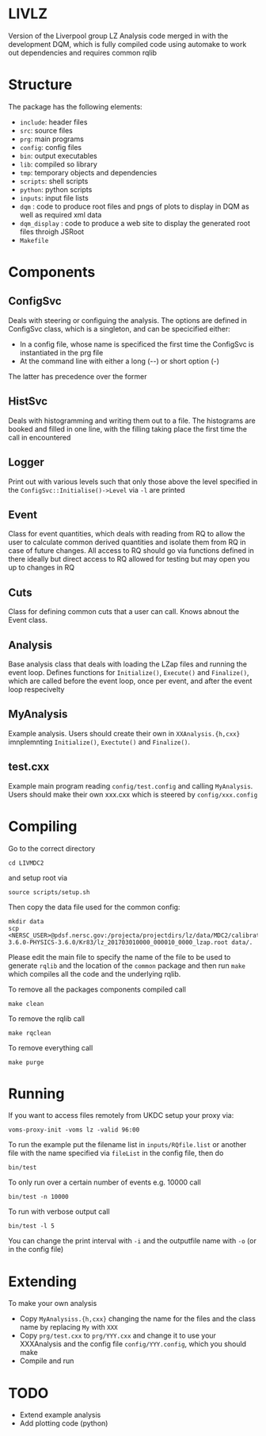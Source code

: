 # LIVLZ

Version of the Liverpool group LZ Analysis code merged in with the development DQM, which is fully compiled code using automake to work out dependencies and requires common rqlib

# Structure

The package has the following elements:

* `include`: header files
* `src`: source files
* `prg`: main programs
* `config`: config files
* `bin`: output executables
* `lib`: compiled so library
* `tmp`: temporary objects and dependencies
* `scripts`: shell scripts
* `python`: python scripts
* `inputs`: input file lists
* `dqm` : code to produce root files and pngs of plots to display in DQM as well as required xml data
* `dqm_display` : code to produce a web site to display the generated root files throigh JSRoot
* `Makefile` 

# Components

## ConfigSvc

Deals with steering or configuing the analysis.  The options are defined in ConfigSvc class, which is a singleton, and can be specicified either:

* In a config file, whose name is specificed the first time the ConfigSvc is instantiated in the prg file
* At the command line with either a long (--) or short option (-)

The latter has precedence over the former

## HistSvc

Deals with histogramming and writing them out to a file.  The histograms are booked and filled in one line, with the filling taking place the first time the call in encountered

## Logger

Print out with various levels such that only those above the level specified in the `ConfigSvc::Initialise()->Level` via `-l` are printed

## Event

Class for event quantities, which deals with reading from RQ to allow the user to calculate common derived quantities and isolate them from RQ in case of future changes.
All access to RQ should go via functions defined in there ideally but direct access to RQ allowed for testing but may open you up to changes in RQ

## Cuts

Class for defining common cuts that a user can call.  Knows abnout the Event class.

## Analysis

Base analysis class that deals with loading the LZap files and running the event loop.  Defines functions for `Initialize()`, `Execute()` and `Finalize()`, which are
called before the event loop, once per event, and after the event loop respecivelty

## MyAnalysis

Example analysis.  Users should create their own in `XXAnalysis.{h,cxx}` imnplemnting `Initialize()`, `Exectute()` and `Finalize()`.

## test.cxx

Example main program reading `config/test.config` and calling `MyAnalysis`.  Users should make their own xxx.cxx which is steered by `config/xxx.config`


# Compiling

Go to the correct directory

```
cd LIVMDC2
```

and setup root via

```
source scripts/setup.sh
```

Then copy the data file used for the common config:

```
mkdir data
scp <NERSC_USER>@pdsf.nersc.gov:/projecta/projectdirs/lz/data/MDC2/calibration/LZAP-3.6.0-PHYSICS-3.6.0/Kr83/lz_201703010000_000010_0000_lzap.root data/.
```

Please edit the main file to specify the name of the file to be used to generate `rqlib` and the location of the `common` package and then run `make`
which compiles all the code and the underlying rqlib.

To remove all the packages components compiled call

```
make clean

```

To remove the rqlib call

```
make rqclean

```

To remove everything call

```
make purge
```

# Running

If you want to access files remotely from UKDC setup your proxy via:

```
voms-proxy-init -voms lz -valid 96:00
```

To run the example put the filename list in `inputs/RQfile.list` or another file with the name specified via `fileList` in the config file, then do


```
bin/test
```


To only run over a certain number of events e.g. 10000 call

```
bin/test -n 10000
```

To run with verbose output call

```
bin/test -l 5
```

You can change the print interval with `-i` and the outputfile name with `-o` (or in the config file)

# Extending

To make your own analysis

* Copy `MyAnalysiss.{h,cxx}` changing the name for the files and the class name by replacing `My` with `XXX`
* Copy `prg/test.cxx` to `prg/YYY.cxx` and change it to use your XXXAnalysis and the config file `config/YYY.config`, which you should make
* Compile and run

# TODO

* Extend example analysis
* Add plotting code (python)
